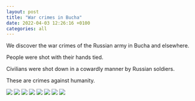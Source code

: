 ```yaml
---
layout: post
title: "War crimes in Bucha"
date: 2022-04-03 12:26:16 +0100
categories: all
---
```


We discover the war crimes of the Russian army in Bucha and elsewhere.

People were shot with their hands tied.

Civilians were shot down in a cowardly manner by Russian soldiers.

These are crimes against humanity.


<img src="{{ site.baseurl }}/assets/images/bucha_1.jpeg">

<img src="{{ site.baseurl }}/assets/images/bucha_2.jpeg">

<img src="{{ site.baseurl }}/assets/images/bucha_3.jpeg">

<img src="{{ site.baseurl }}/assets/images/bucha_4.jpeg">

<img src="{{ site.baseurl }}/assets/images/bucha_5.jpeg">

<img src="{{ site.baseurl }}/assets/images/bucha_6.jpeg">

<img src="{{ site.baseurl }}/assets/images/bucha_7.jpeg">

<img src="{{ site.baseurl }}/assets/images/bucha_8.jpeg">


